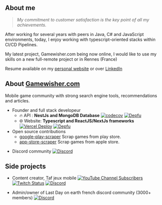 ## About me

> *My commitment to customer satisfaction is the key point of all my achievements.*

After working for several years with peers in Java, C# and JavaScript environments, today, I enjoy working with typescript-oriented stacks within CI/CD Pipelines. 

My latest project, Gamewisher.com being now online, I would like to use my skills on a new full-remote project or in Rennes (France)

Resume available on my [personal website](https://jbigman.github.io) or over [LinkedIn](https://www.linkedin.com/in/jeremiegambin)

## About [Gamewisher.com](https://gamewisher.com) 

Mobile game community with strong search engine tools, recommendations and articles. 

* Founder and full stack developeur 
  - 🔥 API : **NestJs and MongoDB Database** [![codecov](https://codecov.io/gh/jbigman/games-server/graph/badge.svg?token=UYxhWfqPw7)](https://codecov.io/gh/jbigman/games-server) [![Depfu](https://badges.depfu.com/badges/620172509f6a48415865e2e8cf505a34/overview.svg)](https://depfu.com/repos/github/jbigman/games-server?project_id=39103) 
  - 🌐 Website: **Typescript and ReactJS/NextJs frameworks**  [![Vercel Deploy](https://therealsujitk-vercel-badge.vercel.app/?app=games-front-eight)](https://vercel.com/jbigman/games-front/deployments) [![Depfu](https://badges.depfu.com/badges/53c0a10ff9e1cd5b4d9e2c88ff85f1f5/overview.svg)](https://depfu.com/repos/github/jbigman/games-front?project_id=39104)
* Open source contributions 
  * [google-play-scraper](https://github.com/facundoolano/google-play-scraper) Scrap games from play store.
  * [app-store-scraper](https://github.com/facundoolano/app-store-scraper) Scrap games from apple store.
- Discord community [![Discord](https://img.shields.io/discord/602450894986018826?logo=discord&logoColor=white&label=Join%20us%20on%20discord)](https://discord.gg/myvqHMaE8x)

## Side projects 
- Content creator, Taf jeux mobile [![YouTube Channel Subscribers](https://img.shields.io/youtube/channel/subscribers/UCZ-I2GgElSi4rwic2WadaSg?style=flat&logo=youtube&logoColor=red&label=Taf%20jeux%20mobile)](https://www.youtube.com/c/tafjeuxmobile) [![Twitch Status](https://img.shields.io/twitch/status/taf_jeux_mobiles?logo=twitch&logoColor=white)](https://www.twitch.tv/taf_jeux_mobiles) [![Discord](https://img.shields.io/discord/759067859800031262?logo=discord&logoColor=white&label=Discord)](https://discord.gg/N7cFzsy) 

- Admin/owner of Last Day on earth french discord community (3000+ members) [![Discord](https://img.shields.io/discord/522074068724219907?logo=discord&logoColor=white&label=Last%20Day%20on%20Earth)](https://discord.gg/JMvuZkz) 

